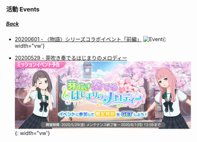 ### 活動 Events
##### [Back](../Nanaon.md)

- [20200601 - 〈物語〉シリーズコラボイベント「前編」](20200601.md)
![Event](../../../../Album/Nanaon/Event/20200601%20〈物語〉シリーズコラボイベント「前編」/){: width="vw'}

- [20200529 - 芽吹き奏でるはじまりのメロディー](20200529_3033.md)
![Event3033](../../../../Album/Nanaon/Event/20200529%20芽吹き奏でるはじまりのメロディー/EventCover1.jpg){: width="vw'}
